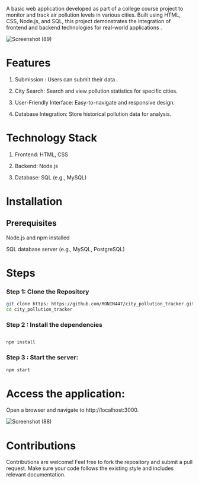 A basic web application developed as part of a college course project to monitor and track air pollution levels in various cities. Built using HTML, CSS, Node.js, and SQL, this project demonstrates the integration of frontend and backend technologies for real-world applications .


![Screenshot (89)](https://github.com/user-attachments/assets/544c3ea1-d12d-4f64-834f-0e08afb29def)


# Features

1. Submission : Users can submit their data .

2. City Search: Search and view pollution statistics for specific cities.

3. User-Friendly Interface: Easy-to-navigate and responsive design.

4. Database Integration: Store historical pollution data for analysis.

# Technology Stack

1. Frontend: HTML, CSS

2. Backend: Node.js

3. Database: SQL (e.g., MySQL)

# Installation

## Prerequisites

Node.js and npm installed

SQL database server (e.g., MySQL, PostgreSQL)

# Steps

### Step 1: Clone the Repository

```bash
git clone https: https://github.com/RONIN447/city_pollution_tracker.git
cd city_pollution_tracker
```


### Step 2 : Install the dependencies
```bash

npm install
```

### Step 3 :  Start the server:
```bash
npm start
```

# Access the application:
Open a browser and navigate to http://localhost:3000.



![Screenshot (88)](https://github.com/user-attachments/assets/6ca17732-f473-4784-824a-35dcae0725e6)

# Contributions

Contributions are welcome! Feel free to fork the repository and submit a pull request. Make sure your code follows the existing style and includes relevant documentation.

